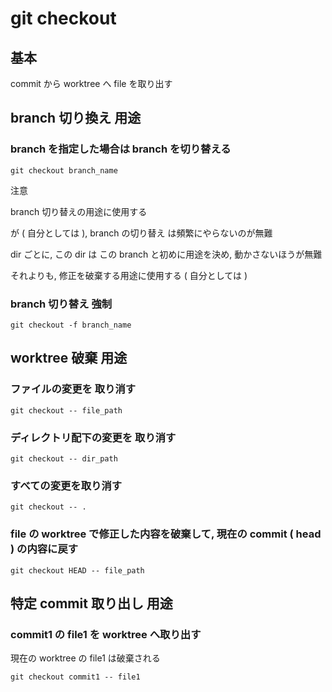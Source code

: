 
# git checkout


## 基本

commit から worktree  へ file を取り出す



## branch 切り換え 用途

### branch を指定した場合は branch を切り替える

```
git checkout branch_name
```

注意

branch 切り替えの用途に使用する

が ( 自分としては ),
branch の切り替え は頻繁にやらないのが無難

dir ごとに, この dir は この branch と初めに用途を決め,
動かさないほうが無難

それよりも, 修正を破棄する用途に使用する
( 自分としては )


### branch 切り替え 強制

```
git checkout -f branch_name
```



## worktree 破棄 用途

### ファイルの変更を 取り消す

```
git checkout -- file_path
```


### ディレクトリ配下の変更を 取り消す

```
git checkout -- dir_path
```


### すべての変更を取り消す

```
git checkout -- .
```


### file の worktree で修正した内容を破棄して, 現在の commit ( head ) の内容に戻す

```
git checkout HEAD -- file_path
```



## 特定 commit 取り出し 用途

### commit1 の file1 を worktree へ取り出す

現在の worktree の file1 は破棄される

```
git checkout commit1 -- file1
```



